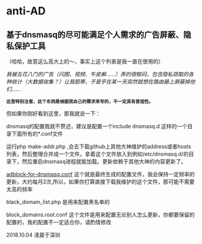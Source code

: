 # anti-AD

## 基于dnsmasq的尽可能满足个人需求的广告屏蔽、隐私保护工具
（哈哈，故意这么高大上的～，事实上这个列表是我一直在使用的）

*我被五花八门的广告（闪图、视频、牛皮癣……）弄的很郁闷，包含隐私窃取的各种统计（大数据收集？）让我胆寒，于是乎在某一天突然就想在路由器上屏蔽掉他们……*

**`这里特别注意，这个东西是根据我自己的需求来写的，不一定具有普适性。`**

但如果你刚好看到这里，那我就说一下：

dnsmasq的配置我就不赘述，建议是配置一个include dnsmasq.d 这样的一个目录下面所有的*.conf文件

运行php make-addr.php ,会去下载github上其他大神维护的address或者hosts列表，然后整理合并成一个文件。拿着这个文件放入到例如/etc/dnsmasq.d/的目录下，然后重启dnsmasq进程就能加载。更新依赖于其他大神的内容更新了。

[adblock-for-dnsmasq.conf](https://raw.githubusercontent.com/gentlyx/anti-AD/master/adblock-for-dnsmasq.conf) 这个就是最终生成的配置文件，我会保持一定频率的更新，大约每月2次,所以，如果你打算直接下载我维护的这个文件，那可能不需要太高的频率

black_domain_list.php 是用来配置黑名单的

block_domains.root.conf 这个文件是用来配置无论别人怎么更新，你都要保留的配置的，我的配置不一定适合你，请酌情修改


2018.10.04 凌晨于深圳
